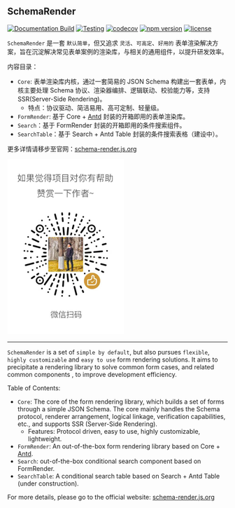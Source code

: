 ## SchemaRender

[![Documentation Build](https://github.com/Barrior/schema-render/actions/workflows/docs.yml/badge.svg)](https://github.com/Barrior/schema-render/actions/workflows/docs.yml)
[![Testing](https://github.com/Barrior/schema-render/actions/workflows/testing.yml/badge.svg)](https://github.com/Barrior/schema-render/actions/workflows/testing.yml)
[![codecov](https://codecov.io/gh/Barrior/schema-render/graph/badge.svg?token=38DB2R33FD)](https://codecov.io/gh/Barrior/schema-render)
[![npm version](https://img.shields.io/npm/v/@schema-render/core-react)](https://www.npmjs.com/package/@schema-render/core-react)
[![license](https://img.shields.io/badge/license-MIT-blue.svg)](https://github.com/Barrior/JParticles/blob/master/LICENSE)

`SchemaRender` 是一套 `默认简单`，但又追求 `灵活`、`可高定`、`好用的` 表单渲染解决方案，旨在沉淀解决常见表单案例的渲染库，与相关的通用组件，以提升研发效率。

内容目录：

- `Core`: 表单渲染库内核，通过一套简易的 JSON Schema 构建出一套表单，内核主要处理 Schema 协议、渲染器编排、逻辑联动、校验能力等，支持 SSR(Server-Side Rendering)。
  - 特点：协议驱动、简洁易用、高可定制、轻量级。
- `FormRender`: 基于 Core + [Antd](https://ant.design) 封装的开箱即用的表单渲染库。
- `Search`：基于 FormRender 封装的开箱即用的条件搜索组件。
- `SearchTable`：基于 Search + Antd Table 封装的条件搜索表格（建设中）。

更多详情请移步至官网：[schema-render.js.org](https://schema-render.js.org)

<img src="./public/wechat-praise.jpg" width="266" />

---

`SchemaRender` is a set of `simple by default`, but also pursues `flexible`, `highly customizable` and `easy to use` form rendering solutions. It aims to precipitate a rendering library to solve common form cases, and related common components , to improve development efficiency.

Table of Contents:

- `Core`: The core of the form rendering library, which builds a set of forms through a simple JSON Schema. The core mainly handles the Schema protocol, renderer arrangement, logical linkage, verification capabilities, etc., and supports SSR (Server-Side Rendering).
  - Features: Protocol driven, easy to use, highly customizable, lightweight.
- `FormRender`: An out-of-the-box form rendering library based on Core + [Antd](https://ant.design).
- `Search`: out-of-the-box conditional search component based on FormRender.
- `SearchTable`: A conditional search table based on Search + Antd Table (under construction).

For more details, please go to the official website: [schema-render.js.org](https://schema-render.js.org)
